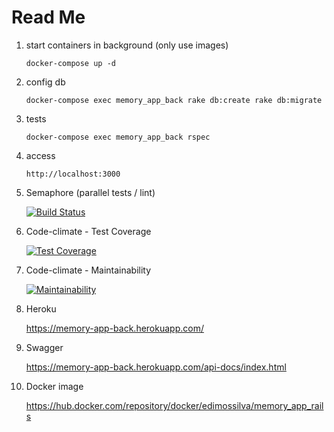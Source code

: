 # Read Me

1. start containers in background (only use images)

   `docker-compose up -d`

1. config db

   `docker-compose exec memory_app_back rake db:create rake db:migrate`

1. tests

   `docker-compose exec memory_app_back rspec`

1. access

   `http://localhost:3000`

1. Semaphore (parallel tests / lint)

   [![Build Status](https://edimossilva.semaphoreci.com/badges/memory_app/branches/master.svg?style=shields)](https://edimossilva.semaphoreci.com/projects/memory_app)

1. Code-climate - Test Coverage

   [![Test Coverage](https://api.codeclimate.com/v1/badges/acf7bd7bd4f5d1a4e7bc/test_coverage)](https://codeclimate.com/github/edimossilva/memory_app/test_coverage)

1. Code-climate - Maintainability

   [![Maintainability](https://api.codeclimate.com/v1/badges/acf7bd7bd4f5d1a4e7bc/maintainability)](https://codeclimate.com/github/edimossilva/memory_app/maintainability)

1. Heroku

   https://memory-app-back.herokuapp.com/

1. Swagger

   https://memory-app-back.herokuapp.com/api-docs/index.html

1. Docker image

   https://hub.docker.com/repository/docker/edimossilva/memory_app_rails

